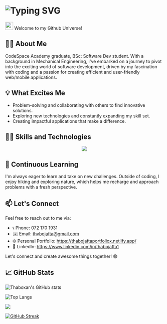 # ![Typing SVG](https://readme-typing-svg.demolab.com?font=Fira+Code&pause=1000&random=false&width=435&lines=My+name+is+Thabo+Jafta;%3CEat%2C+Sleep%2C+Code%2F%3E...+Repeat;Aspiring+Software+Developer)

<img src="https://media.giphy.com/media/hvRJCLFzcasrR4ia7z/giphy.gif" width="25px"> Welcome to my Github Universe!

## 🙋‍♂️ About Me

CodeSpace Academy graduate, BSc: Software Dev student.
With a background in Mechanical Engineering, I've embarked on a journey to pivot into the exciting world of software development, driven by my fascination with coding and a passion for creating efficient and user-friendly web/mobile applications.

## 💡 What Excites Me

- Problem-solving and collaborating with others to find innovative solutions.
- Exploring new technologies and constantly expanding my skill set.
- Creating impactful applications that make a difference.

## 👨‍💻 Skills and Technologies

<p align="center">
  <a href="https://skillicons.dev">
    <img src="https://skillicons.dev/icons?i=javascript,html,css,react,java,python,django,figma&theme=light" />
  </a>
</p>

## 🌱 Continuous Learning

I'm always eager to learn and take on new challenges. Outside of coding, I enjoy hiking and exploring nature, which helps me recharge and approach problems with a fresh perspective.

## 📫 Let's Connect

Feel free to reach out to me via:

- 📞 Phone: 072 170 1931
- ✉️ Email: thvbojafta@gmail.com
- 🌐 Personal Portfolio: https://thabojaftaportfoliox.netlify.app/
- 💼 LinkedIn: https://www.linkedin.com/in/thabojafta1

Let's connect and create awesome things together! 😄

## 📈 GitHub Stats

![Thaboxan's GitHub stats](https://github-readme-stats.vercel.app/api?username=thaboxan)

![Top Langs](https://github-readme-stats.vercel.app/api/top-langs/?username=thaboxan&size_weight=0.5&count_weight=0.5)

![](https://komarev.com/ghpvc/?username=thaboxan)

[![GitHub Streak](https://streak-stats.demolab.com/?user=thaboxan)](https://git.io/streak-stats)

